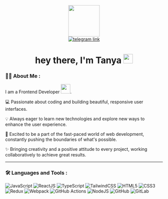 <div id="header" align="center">
  <img src="https://media.giphy.com/media/kje0rsDyVEMEzQLPol/giphy.gif" width="100"/>
  
  <div id="badges">

 <!-- 
 <a href="your-linkedin-URL">
    <img src="https://img.shields.io/badge/LinkedIn-blue?style=for-the-badge&logo=linkedin&logoColor=white" alt="LinkedIn Badge"/>
  </a>
-->
  
  <a href="https://t.me/still_nice_Tanya">
    <img src="https://img.shields.io/badge/Telegram-blue?style=for-the-badge&logo=Telegram&logoColor=white" alt="telegram link"/>
  </a>

</div>


<h1>
  hey there, I'm Tanya
  <img src="https://media.giphy.com/media/hvRJCLFzcasrR4ia7z/giphy.gif" width="30px"/>
</h1>


</div>

### :woman_technologist: About Me :
I am a Frontend Developer <img src="https://media.giphy.com/media/WUlplcMpOCEmTGBtBW/giphy.gif" width="30">.


:computer: Passionate about coding and building beautiful, responsive user interfaces.

:bulb: Always eager to learn new technologies and explore new ways to enhance the user experience.

:rocket: Excited to be a part of the fast-paced world of web development, constantly pushing the boundaries of what's possible.

:sparkles: Bringing creativity and a positive attitude to every project, working collaboratively to achieve great results.


---

### :hammer_and_wrench: Languages and Tools :


![JavaScript](https://img.shields.io/badge/JavaScript-F7DF1E?style=for-the-badge&logo=javascript&logoColor=black)
![ReactJS](https://img.shields.io/badge/react-%2320232a.svg?style=for-the-badge&logo=react&logoColor=%2361DAFB)
![TypeScript](https://img.shields.io/badge/typescript-%23007ACC.svg?style=for-the-badge&logo=typescript&logoColor=white)
![TailwindCSS](https://img.shields.io/badge/tailwindcss-%2338B2AC.svg?style=for-the-badge&logo=tailwind-css&logoColor=white)
![HTML5](https://img.shields.io/badge/html5-%23E34F26.svg?style=for-the-badge&logo=html5&logoColor=white)
![CSS3](https://img.shields.io/badge/css3-%231572B6.svg?style=for-the-badge&logo=css3&logoColor=white)
![Redux](https://img.shields.io/badge/redux-%23593d88.svg?style=for-the-badge&logo=redux&logoColor=white)
![Webpack](https://img.shields.io/badge/webpack-%238DD6F9.svg?style=for-the-badge&logo=webpack&logoColor=black)
![GitHub Actions](https://img.shields.io/badge/github%20actions-%232671E5.svg?style=for-the-badge&logo=githubactions&logoColor=white)
![NodeJS](https://img.shields.io/badge/node.js-6DA55F?style=for-the-badge&logo=node.js&logoColor=white)
![GitHub](https://img.shields.io/badge/github-%23121011.svg?style=for-the-badge&logo=github&logoColor=white)
![GitLab](https://img.shields.io/badge/gitlab-%23181717.svg?style=for-the-badge&logo=gitlab&logoColor=white)





